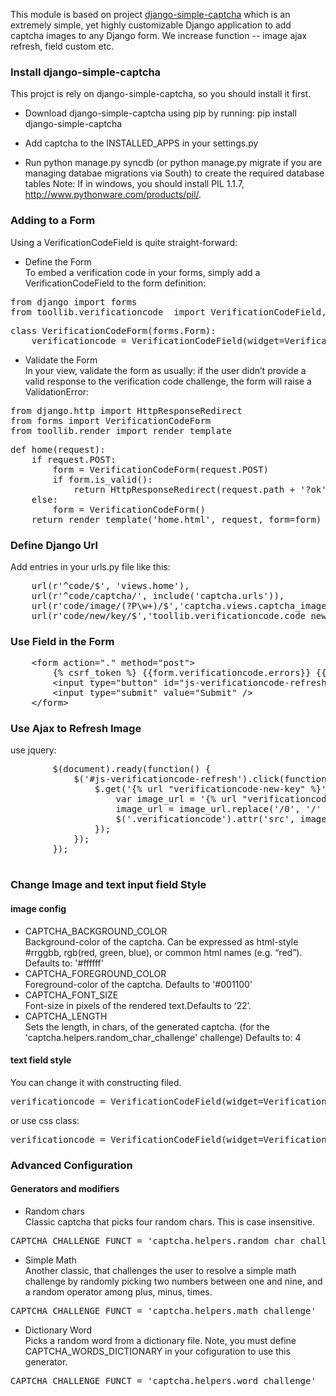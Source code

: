 This module is based on project [django-simple-captcha](https://github.com/mbi/django-simple-captcha) which is an extremely simple,
yet highly customizable Django application to add captcha images to any Django form. We increase function -- image ajax refresh,  field custom etc. 

### Install django-simple-captcha 
This projct is rely on django-simple-captcha, so you should install it first.

* Download django-simple-captcha using pip by running: pip install django-simple-captcha

* Add captcha to the INSTALLED_APPS in your settings.py

* Run python manage.py syncdb (or python manage.py migrate if you are managing databae migrations via South) to create the required database tables
Note: If in windows, you should install PIL 1.1.7, http://www.pythonware.com/products/pil/.

### Adding to a Form 
Using a VerificationCodeField is quite straight-forward:

* Define the Form <br/>
To embed a verification code in your forms, simply add a VerificationCodeField to the form definition:
<pre>
from django import forms
from toollib.verificationcode  import VerificationCodeField, VerificationCodeTextInput
</pre>
<pre>
class VerificationCodeForm(forms.Form):
    verificationcode = VerificationCodeField(widget=VerificationCodeTextInput({"class": "test"}))
</pre>

* Validate the Form <br/>
In your view, validate the form as usually: if the user didn’t provide a valid response to the verification code challenge, the form will raise a ValidationError:
<pre>
from django.http import HttpResponseRedirect
from forms import VerificationCodeForm
from toollib.render import render_template
</pre>
<pre>
def home(request):
    if request.POST:
        form = VerificationCodeForm(request.POST)
        if form.is_valid():
            return HttpResponseRedirect(request.path + '?ok')
    else:
        form = VerificationCodeForm()
    return render_template('home.html', request, form=form)
</pre>

### Define Django Url

Add entries in your urls.py file like this:
<pre>
    url(r'^code/$', 'views.home'),
    url(r'^code/captcha/', include('captcha.urls')),
    url(r'code/image/(?P<key>\w+)/$','captcha.views.captcha_image',name='verificationcode-image'),
    url(r'code/new/key/$','toollib.verificationcode.code_new_key',name='verificationcode-new-key'),
</pre>

### Use Field in the Form

<pre>
	&lt;form action="." method="post"&gt;
		{% csrf_token %} {{form.verificationcode.errors}} {{form.verificationcode}}
		&lt;input type="button" id="js-verificationcode-refresh" value="change" /&gt;
		&lt;input type="submit" value="Submit" /&gt;
	&lt;/form&gt;
</pre>

### Use Ajax to Refresh Image <br>

use jquery: 
<pre>
		$(document).ready(function() {
			$('#js-verificationcode-refresh').click(function () {
				$.get('{% url "verificationcode-new-key" %}', function(data) {
					var image_url = '{% url "verificationcode-image"  0 %}';
					image_url = image_url.replace('/0', '/' + data);
					$('.verificationcode').attr('src', image_url);
				});
			});
		});

</pre>

### Change Image and text input field Style <br/>
#### image config
* CAPTCHA_BACKGROUND_COLOR <br/>
Background-color of the captcha. Can be expressed as html-style #rrggbb, rgb(red, green, blue), or common html names (e.g. “red”).
Defaults to: '#ffffff'
* CAPTCHA_FOREGROUND_COLOR <br/>
Foreground-color of the captcha. Defaults to '#001100'
* CAPTCHA_FONT_SIZE <br/>
Font-size in pixels of the rendered text.Defaults to ‘22’.
* CAPTCHA_LENGTH <br/>
Sets the length, in chars, of the generated captcha. (for the 'captcha.helpers.random_char_challenge' challenge) Defaults to: 4

#### text field style <br/>
You can change it with constructing filed.
<pre>
verificationcode = VerificationCodeField(widget=VerificationCodeTextInput({"style": "height: 28px;"}))
</pre>
or use css class:
<pre>
verificationcode = VerificationCodeField(widget=VerificationCodeTextInput({"class": "test"}))
</pre>

### Advanced Configuration
#### Generators and modifiers <br/>
* Random chars <br/>
Classic captcha that picks four random chars. This is case insensitive.
<pre>
CAPTCHA_CHALLENGE_FUNCT = 'captcha.helpers.random_char_challenge'
</pre>
* Simple Math <br/>
Another classic, that challenges the user to resolve a simple math challenge by randomly picking two numbers between one and nine, and a random operator among plus, minus, times.
<pre>
CAPTCHA_CHALLENGE_FUNCT = 'captcha.helpers.math_challenge'
</pre>
* Dictionary Word  <br/>
Picks a random word from a dictionary file. Note, you must define CAPTCHA_WORDS_DICTIONARY in your cofiguration to use this generator.
<pre>
CAPTCHA_CHALLENGE_FUNCT = 'captcha.helpers.word_challenge'
</pre>



